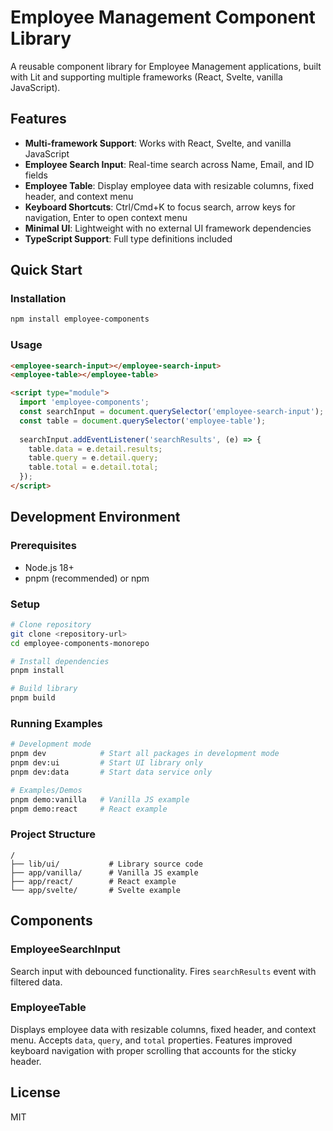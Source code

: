 # Employee Management Component Library

A reusable component library for Employee Management applications, built with Lit and supporting multiple frameworks (React, Svelte, vanilla JavaScript).

## Features

- **Multi-framework Support**: Works with React, Svelte, and vanilla JavaScript
- **Employee Search Input**: Real-time search across Name, Email, and ID fields
- **Employee Table**: Display employee data with resizable columns, fixed header, and context menu
- **Keyboard Shortcuts**: Ctrl/Cmd+K to focus search, arrow keys for navigation, Enter to open context menu
- **Minimal UI**: Lightweight with no external UI framework dependencies
- **TypeScript Support**: Full type definitions included

## Quick Start

### Installation

```bash
npm install employee-components
```

### Usage

```html
<employee-search-input></employee-search-input>
<employee-table></employee-table>

<script type="module">
  import 'employee-components';
  const searchInput = document.querySelector('employee-search-input');
  const table = document.querySelector('employee-table');
  
  searchInput.addEventListener('searchResults', (e) => {
    table.data = e.detail.results;
    table.query = e.detail.query;
    table.total = e.detail.total;
  });
</script>
```

## Development Environment

### Prerequisites

- Node.js 18+ 
- pnpm (recommended) or npm

### Setup

```bash
# Clone repository
git clone <repository-url>
cd employee-components-monorepo

# Install dependencies
pnpm install

# Build library
pnpm build
```

### Running Examples

```bash
# Development mode
pnpm dev            # Start all packages in development mode
pnpm dev:ui         # Start UI library only
pnpm dev:data       # Start data service only

# Examples/Demos
pnpm demo:vanilla   # Vanilla JS example
pnpm demo:react     # React example
```

### Project Structure

```
/
├── lib/ui/           # Library source code
├── app/vanilla/      # Vanilla JS example
├── app/react/        # React example
└── app/svelte/       # Svelte example
```

## Components

### EmployeeSearchInput

Search input with debounced functionality. Fires `searchResults` event with filtered data.

### EmployeeTable

Displays employee data with resizable columns, fixed header, and context menu. Accepts `data`, `query`, and `total` properties. Features improved keyboard navigation with proper scrolling that accounts for the sticky header.

## License

MIT